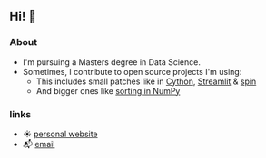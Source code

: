 ## Hi! 👋

### About

- I'm pursuing a Masters degree in Data Science.
- Sometimes, I contribute to open source projects I'm using:
  - This includes small patches like in [Cython](https://github.com/cython/cython/pull/6680), [Streamlit](https://github.com/streamlit/streamlit/issues/6277) & [spin]( https://github.com/scientific-python/spin/issues/268) 
  - And bigger ones like [sorting in NumPy](https://github.com/numpy/numpy/pull/29208)
  
### links

- ☀️ [personal website](https://moritz-gross.github.io/)
- 📬 [email](mailto:hi@mgross.dev)
